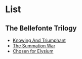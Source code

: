 # List

## The Bellefonte Trilogy

- [Knowing And Triumphant](knowing-and-triumphant/toc.md)
- [The Summation War](the-summation-war/toc.md)
- [Chosen for Elysium](chosen-for-elysium/toc.md)
